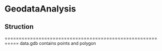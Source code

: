 # GeodataAnalysis
## Struction
===========================================================
data.gdb contains points and polygon
